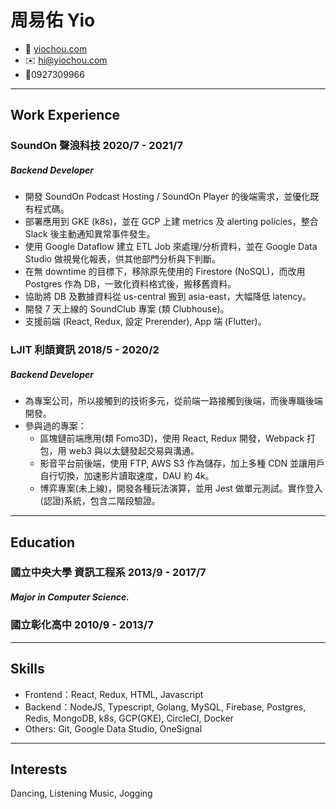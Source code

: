 <!-- The (first) h1 will be used as the <title> of the HTML page -->
# 周易佑 Yio

<!-- The unordered list immediately after the h1 will be formatted on a single
line. It is intended to be used for contact details -->
- <span>🏡</span> [yiochou.com](http://yiochou.com)
- <span>✉️</span> <hi@yiochou.com>
- <span>📱</span>0927309966

<!-- The paragraph after the h1 and ul and before the first h2 is optional. It
is intended to be used for a short summary. -->

---

## Work Experience

<!-- You have to wrap the "left" and "right" half of these headings in spans by
hand -->
### <span> SoundOn 聲浪科技 </span> 2020/7 - 2021/7
##### Backend Developer

  - 開發 SoundOn Podcast Hosting / SoundOn Player 的後端需求，並優化既有程式碼。
  - 部署應用到 GKE (k8s)，並在 GCP 上建 metrics 及 alerting policies，整合 Slack 後主動通知異常事件發生。
  - 使用 Google Dataflow 建立 ETL Job 來處理/分析資料，並在 Google Data Studio 做視覺化報表，供其他部門分析與下判斷。
  - 在無 downtime 的目標下，移除原先使用的 Firestore (NoSQL)，而改用 Postgres 作為 DB，一致化資料格式後，搬移舊資料。
  - 協助將 DB 及數據資料從 us-central 搬到 asia-east，大幅降低 latency。
  - 開發 7 天上線的 SoundClub 專案 (類 Clubhouse)。
  - 支援前端 (React, Redux, 設定 Prerender), App 端 (Flutter)。

### <span> LJIT 利頡資訊 </span> 2018/5 - 2020/2
##### Backend Developer

  - 為專案公司，所以接觸到的技術多元，從前端一路接觸到後端，而後專職後端開發。
  - 參與過的專案：
    - 區塊鏈前端應用(類 Fomo3D)，使用 React, Redux 開發，Webpack 打包，用 web3 與以太鏈發起交易與溝通。
    - 影音平台前後端，使用 FTP, AWS S3 作為儲存，加上多種 CDN 並讓用戶自行切換，加速影片讀取速度，DAU 約 4k。
    - 博弈專案(未上線)，開發各種玩法演算，並用 Jest 做單元測試。實作登入(認證)系統，包含二階段驗證。

---
## Education
### <span> 國立中央大學 資訊工程系 </span> 2013/9 - 2017/7
##### Major in **Computer Science**.
### <span> 國立彰化高中 </span> 2010/9 - 2013/7

---

## Skills
 - Frontend：React, Redux, HTML, Javascript
 - Backend：NodeJS, Typescript, Golang, MySQL, Firebase, Postgres, Redis, MongoDB, k8s, GCP(GKE), CircleCI, Docker
 - Others:  Git, Google Data Studio, OneSignal

---

## Interests
Dancing, Listening Music, Jogging
